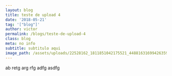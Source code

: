 ```yaml
---
layout: blog
title: teste de upload 4
date: '2018-05-21'
tag: '["blog"]'
author: victor
permalink: /blogs/teste-de-upload-4
class: blog
meta: no info
subtitle: subtitulo aqui
image_path: /assets/uploads/22528162_1811851042175521_4488163169942635924_n.jpg
---
```

ab retg arg rfg adfg asdfg 

